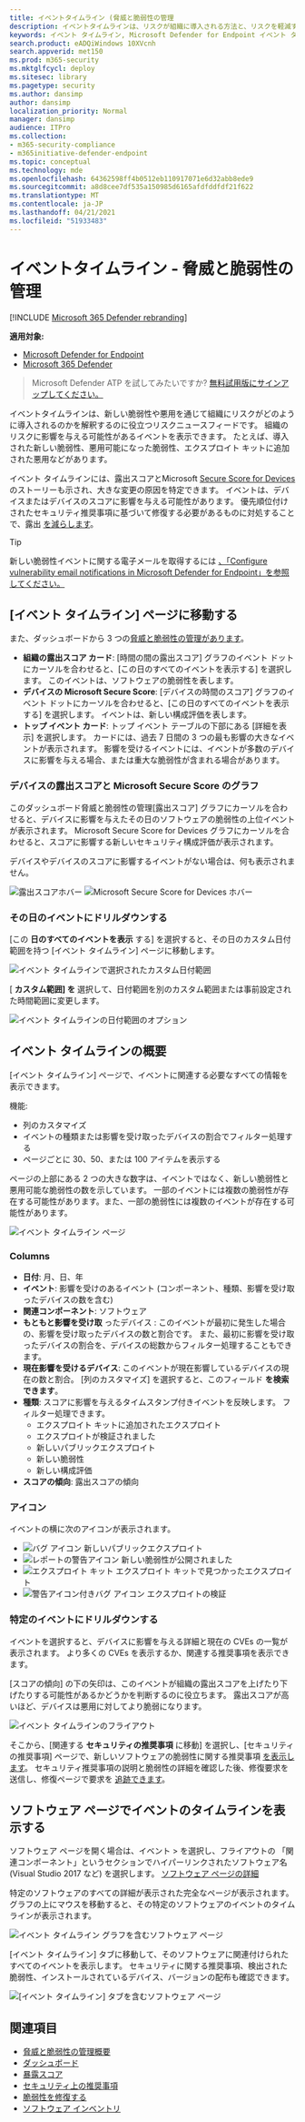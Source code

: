 ```yaml
---
title: イベントタイムライン (脅威と脆弱性の管理
description: イベントタイムラインは、リスクが組織に導入される方法と、リスクを軽減するために発生した軽減策を解釈するのに役立つリスクニュースフィードです。
keywords: イベント タイムライン, Microsoft Defender for Endpoint イベント タイムライン, Microsoft Defender for Endpoint tvm イベント タイムライン, 脅威と脆弱性の管理, Microsoft Defender for Endpoint
search.product: eADQiWindows 10XVcnh
search.appverid: met150
ms.prod: m365-security
ms.mktglfcycl: deploy
ms.sitesec: library
ms.pagetype: security
ms.author: dansimp
author: dansimp
localization_priority: Normal
manager: dansimp
audience: ITPro
ms.collection:
- m365-security-compliance
- m365initiative-defender-endpoint
ms.topic: conceptual
ms.technology: mde
ms.openlocfilehash: 64362598ff4b0512eb110917071e6d32abb8ede9
ms.sourcegitcommit: a8d8cee7df535a150985d6165afdfddfdf21f622
ms.translationtype: MT
ms.contentlocale: ja-JP
ms.lasthandoff: 04/21/2021
ms.locfileid: "51933483"
---
```

# <a name="event-timeline---threat-and-vulnerability-management"></a>イベントタイムライン - 脅威と脆弱性の管理

[!INCLUDE [Microsoft 365 Defender rebranding](../../includes/microsoft-defender.md)]


**適用対象:**
- [Microsoft Defender for Endpoint](https://go.microsoft.com/fwlink/?linkid=2154037)
- [Microsoft 365 Defender](https://go.microsoft.com/fwlink/?linkid=2118804)

>Microsoft Defender ATP を試してみたいですか? [無料試用版にサインアップしてください。](https://www.microsoft.com/microsoft-365/windows/microsoft-defender-atp?ocid=docs-wdatp-portaloverview-abovefoldlink)

イベントタイムラインは、新しい脆弱性や悪用を通じて組織にリスクがどのように導入されるのかを解釈するのに役立つリスクニュースフィードです。 組織のリスクに影響を与える可能性があるイベントを表示できます。 たとえば、導入された新しい脆弱性、悪用可能になった脆弱性、エクスプロイト キットに追加された悪用などがあります。

イベント タイムラインには、露出スコアと[](tvm-exposure-score.md)Microsoft [Secure Score for Devices](tvm-microsoft-secure-score-devices.md)のストーリーも示され、大きな変更の原因を特定できます。 イベントは、デバイスまたはデバイスのスコアに影響を与える可能性があります。 優先順位付けされたセキュリティ推奨事項に基づいて修復する必要があるものに対処することで、露出 [を減らします](tvm-security-recommendation.md)。

>[!TIP]
>新しい脆弱性イベントに関する電子メールを取得するには [、「Configure vulnerability email notifications in Microsoft Defender for Endpoint」を参照してください。](configure-vulnerability-email-notifications.md)

## <a name="navigate-to-the-event-timeline-page"></a>[イベント タイムライン] ページに移動する

また、ダッシュボードから 3 つの[脅威と脆弱性の管理があります](tvm-dashboard-insights.md)。

- **組織の露出スコア カード**: [時間の間の露出スコア] グラフのイベント ドットにカーソルを合わせると、[この日のすべてのイベントを表示する] を選択します。 このイベントは、ソフトウェアの脆弱性を表します。
- **デバイスの Microsoft Secure Score**: [デバイスの時間のスコア] グラフのイベント ドットにカーソルを合わせると、[この日のすべてのイベントを表示する] を選択します。 イベントは、新しい構成評価を表します。
- **トップ イベント カード**: トップ イベント テーブルの下部にある [詳細を表示] を選択します。 カードには、過去 7 日間の 3 つの最も影響の大きなイベントが表示されます。 影響を受けるイベントには、イベントが多数のデバイスに影響を与える場合、または重大な脆弱性が含まれる場合があります。

### <a name="exposure-score-and-microsoft-secure-score-for-devices-graphs"></a>デバイスの露出スコアと Microsoft Secure Score のグラフ

このダッシュボード脅威と脆弱性の管理[露出スコア] グラフにカーソルを合わせると、デバイスに影響を与えたその日のソフトウェアの脆弱性の上位イベントが表示されます。 Microsoft Secure Score for Devices グラフにカーソルを合わせると、スコアに影響する新しいセキュリティ構成評価が表示されます。

デバイスやデバイスのスコアに影響するイベントがない場合は、何も表示されません。

![露出スコアホバー ](images/tvm-event-timeline-exposure-score350.png) 
 ![ Microsoft Secure Score for Devices ホバー](images/tvm-event-timeline-device-hover360.png)

### <a name="drill-down-to-events-from-that-day"></a>その日のイベントにドリルダウンする

[この **日のすべてのイベントを表示** する] を選択すると、その日のカスタム日付範囲を持つ [イベント タイムライン] ページに移動します。

![イベント タイムラインで選択されたカスタム日付範囲](images/tvm-event-timeline-drilldown.png)

[ **カスタム範囲] を** 選択して、日付範囲を別のカスタム範囲または事前設定された時間範囲に変更します。

![イベント タイムラインの日付範囲のオプション](images/tvm-event-timeline-dates.png)

## <a name="event-timeline-overview"></a>イベント タイムラインの概要

[イベント タイムライン] ページで、イベントに関連する必要なすべての情報を表示できます。 

機能: 

- 列のカスタマイズ
- イベントの種類または影響を受け取ったデバイスの割合でフィルター処理する
- ページごとに 30、50、または 100 アイテムを表示する

ページの上部にある 2 つの大きな数字は、イベントではなく、新しい脆弱性と悪用可能な脆弱性の数を示しています。 一部のイベントには複数の脆弱性が存在する可能性があります。また、一部の脆弱性には複数のイベントが存在する可能性があります。

![イベント タイムライン ページ](images/tvm-event-timeline-overview-mixed-type.png)

### <a name="columns"></a>Columns

- **日付**: 月、日、年
- **イベント**: 影響を受けのあるイベント (コンポーネント、種類、影響を受け取ったデバイスの数を含む)
- **関連コンポーネント**: ソフトウェア
- **もともと影響を受け取** ったデバイス : このイベントが最初に発生した場合の、影響を受け取ったデバイスの数と割合です。 また、最初に影響を受け取ったデバイスの割合を、デバイスの総数からフィルター処理することもできます。
- **現在影響を受けるデバイス**: このイベントが現在影響しているデバイスの現在の数と割合。 [列のカスタマイズ] を選択すると、このフィールド **を検索できます**。
- **種類**: スコアに影響を与えるタイムスタンプ付きイベントを反映します。 フィルター処理できます。
    - エクスプロイト キットに追加されたエクスプロイト
    - エクスプロイトが検証されました
    - 新しいパブリックエクスプロイト
    - 新しい脆弱性
    - 新しい構成評価
- **スコアの傾向**: 露出スコアの傾向

### <a name="icons"></a>アイコン

イベントの横に次のアイコンが表示されます。

- ![バグ アイコン](images/tvm-black-bug-icon.png) 新しいパブリックエクスプロイト
- ![レポートの警告アイコン](images/report-warning-icon.png) 新しい脆弱性が公開されました
- ![エクスプロイト キット](images/bug-lightning-icon2.png) エクスプロイト キットで見つかったエクスプロイト
- ![警告アイコン付きバグ アイコン](images/bug-caution-icon2.png) エクスプロイトの検証

### <a name="drill-down-to-a-specific-event"></a>特定のイベントにドリルダウンする

イベントを選択すると、デバイスに影響を与える詳細と現在の CVEs の一覧が表示されます。 より多くの CVEs を表示するか、関連する推奨事項を表示できます。

[スコアの傾向] の下の矢印は、このイベントが組織の露出スコアを上げたり下げたりする可能性があるかどうかを判断するのに役立ちます。 露出スコアが高いほど、デバイスは悪用に対してより脆弱になります。

![イベント タイムラインのフライアウト](images/tvm-event-timeline-flyout500.png)

そこから、[関連する **セキュリティの推奨事項** に移動] を選択し、[セキュリティの推奨事項] ページで、新しいソフトウェアの脆弱性に関する推奨事項 [を表示します](tvm-security-recommendation.md)。 セキュリティ推奨事項の説明と脆弱性の詳細を確認した後、修復要求を送信し、修復ページで要求を [追跡できます](tvm-remediation.md)。  

## <a name="view-event-timelines-in-software-pages"></a>ソフトウェア ページでイベントのタイムラインを表示する

ソフトウェア ページを開く場合は、イベント > を選択し、フライアウトの 「関連コンポーネント」というセクションでハイパーリンクされたソフトウェア名 (Visual Studio 2017 など) を選択します。 [ソフトウェア ページの詳細](tvm-software-inventory.md#software-pages)

特定のソフトウェアのすべての詳細が表示された完全なページが表示されます。 グラフの上にマウスを移動すると、その特定のソフトウェアのイベントのタイムラインが表示されます。

![イベント タイムライン グラフを含むソフトウェア ページ](images/tvm-event-timeline-software2.png)

[イベント タイムライン] タブに移動して、そのソフトウェアに関連付けられたすべてのイベントを表示します。 セキュリティに関する推奨事項、検出された脆弱性、インストールされているデバイス、バージョンの配布も確認できます。

![[イベント タイムライン] タブを含むソフトウェア ページ](images/tvm-event-timeline-software-pages.png)

## <a name="related-topics"></a>関連項目

- [脅威と脆弱性の管理概要](next-gen-threat-and-vuln-mgt.md)
- [ダッシュボード](tvm-dashboard-insights.md)
- [暴露スコア](tvm-exposure-score.md)
- [セキュリティ上の推奨事項](tvm-security-recommendation.md)
- [脆弱性を修復する](tvm-remediation.md)
- [ソフトウェア インベントリ](tvm-software-inventory.md)

